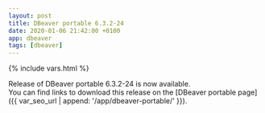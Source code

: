```yaml
---
layout: post
title: DBeaver portable 6.3.2-24
date: 2020-01-06 21:42:00 +0100
app: dbeaver
tags: [dbeaver]
---
```

{% include vars.html %}

Release of DBeaver portable 6.3.2-24 is now available.<br />
You can find links to download this release on the [DBeaver portable page]({{ var_seo_url | append: '/app/dbeaver-portable/' }}).
